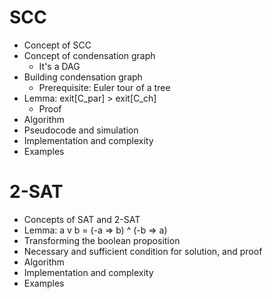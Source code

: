 # SCC

- Concept of SCC
- Concept of condensation graph
  - It's a DAG
- Building condensation graph
  - Prerequisite: Euler tour of a tree
- Lemma: exit[C_par] > exit[C_ch]
  - Proof
- Algorithm
- Pseudocode and simulation
- Implementation and complexity
- Examples

# 2-SAT

- Concepts of SAT and 2-SAT
- Lemma: a v b = (-a => b) ^ (-b => a)
- Transforming the boolean proposition
- Necessary and sufficient condition for solution, and proof
- Algorithm
- Implementation and complexity
- Examples